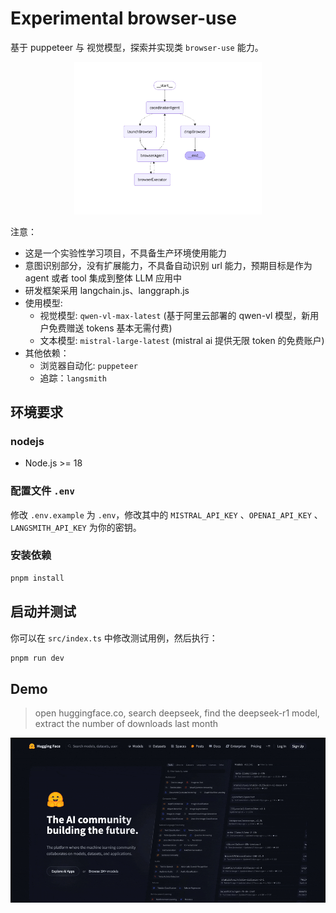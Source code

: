 # Experimental browser-use 

基于 puppeteer 与 视觉模型，探索并实现类 `browser-use` 能力。

<div align="center">
  <img src="./browser-use-screen.png" width="300" >
</div>

注意：

- 这是一个实验性学习项目，不具备生产环境使用能力
- 意图识别部分，没有扩展能力，不具备自动识别 url 能力，预期目标是作为 agent 或者 tool 集成到整体 LLM 应用中
- 研发框架采用 langchain.js、langgraph.js
- 使用模型:
  - 视觉模型: `qwen-vl-max-latest` (基于阿里云部署的 qwen-vl 模型，新用户免费赠送 tokens 基本无需付费)
  - 文本模型: `mistral-large-latest` (mistral ai 提供无限 token 的免费账户)
- 其他依赖：
  - 浏览器自动化: `puppeteer`
  - 追踪：`langsmith`

## 环境要求

### nodejs

- Node.js >= 18

### 配置文件 `.env`

修改 `.env.example` 为 `.env`，修改其中的 `MISTRAL_API_KEY` 、`OPENAI_API_KEY` 、`LANGSMITH_API_KEY` 为你的密钥。

### 安装依赖

```bash
pnpm install
```

## 启动并测试

你可以在 `src/index.ts` 中修改测试用例，然后执行：

```bash
pnpm run dev
```

## Demo

> open huggingface.co, search deepseek, find the deepseek-r1 model, extract the number of downloads last month

![demo](./demo.gif)